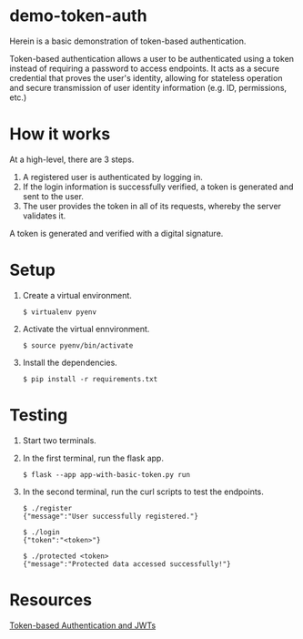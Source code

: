 # demo-token-auth

Herein is a basic demonstration of token-based authentication.

Token-based authentication allows a user to be authenticated using a token
instead of requiring a password to access endpoints. It acts as a secure
credential that proves the user's identity, allowing for stateless operation and
secure transmission of user identity information (e.g. ID, permissions, etc.)

# How it works

At a high-level, there are 3 steps.

1. A registered user is authenticated by logging in.
2. If the login information is successfully verified, a token is generated and
sent to the user.
3. The user provides the token in all of its requests, whereby the server validates it.

A token is generated and verified with a digital signature.

# Setup

1. Create a virtual environment.

    ```
    $ virtualenv pyenv
    ```

2. Activate the virtual ennvironment.

    ```
    $ source pyenv/bin/activate
    ```

3. Install the dependencies.

    ```
    $ pip install -r requirements.txt

# Testing

1. Start two terminals.
1. In the first terminal, run the flask app.

    ```
    $ flask --app app-with-basic-token.py run
    ```

2. In the second terminal, run the curl scripts to test the endpoints.

    ```
    $ ./register
    {"message":"User successfully registered."}

    $ ./login
    {"token":"<token>"}

    $ ./protected <token>
    {"message":"Protected data accessed successfully!"}
    ```

# Resources

[Token-based Authentication and
JWTs](https://www.swequiz.com/learn/token-based-auth-jwt-json-web-tokens)
